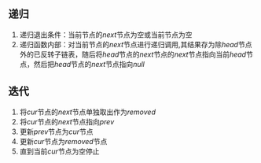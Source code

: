 ## 递归

1. 递归退出条件：当前节点的$next$节点为空或当前节点为空
2. 递归函数内部：对当前节点的$next$节点进行递归调用,其结果存为除$head$节点外的已反转子链表，随后将$head$节点的$next$节点的$next$节点指向当前$head$节点，然后把$head$节点的$next$节点指向$null$

## 迭代

1. 将$cur$节点的$next$节点单独取出作为$removed$
2. 将$cur$节点的$next$节点指向$prev$
3. 更新$prev$节点为$cur$节点
4. 更新$cur$节点为$removed$节点
5. 直到当前$cur$节点为空停止